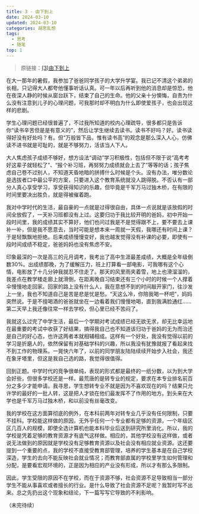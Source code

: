 ```yaml
---
title: 3 - 由下到上
date: 2024-03-10
updated: 2024-03-10
categories: 胡思乱想
tags:
  - 思考
  - 随笔
top: 1
---
```


> 原链接：[(3)由下到上](https://www.douban.com/people/205757224/notes?_i=081756171LhkTj)

在大一那年的暑假，我参加了爸爸同学孩子的大学升学宴。我已记不清这个弟弟的长相，只记得大人都夸他懂事听话认真。可一年以后再听到他的消息却是惊恐，他在夜深人静的时候从窗台跃下，结束了自己的生命。他的父亲十分懊悔，自责为什么没有注意到儿子的心理问题，可我那时却不明白为什么即使爱孩子，也会出现这样的悲剧。

学生心理问题已经很普遍了，不过我所知道的校内心理疏导，很多都只是告诉你“读书辛苦但是是有意义的”，然后让学生继续去读书。读书不好吗？好。读书读得好没有好处吗？有。但“万般皆下品，惟有读书高”的观念是那么深入人心，仿佛读不进书就是可耻的，就是不够努力，活该当人下人。

大人焦虑孩子成绩不够好，想方设法“调动”学习积极性，包括但不限于说“高考考好这辈子就轻松了”、“报个补习班，再努努力成绩就会上去了”等等的话；孩子焦虑自己卷不过别人，不知道天昏地暗的拼搏什么时候是个头。没有办法，唯分数论是选拔者口中最公平的方案，只要进入这个教育系统就没人跳得脱。不否认有一部分人真心享受学习，享受获得知识的乐趣，但毕竟是千军万马过独木桥，在有限的时间里要决出胜负，就是得被催着跑。

我对中学时代的生活，最自豪的一点就是过得很自由，具体一点说就是该放假的时间全放假了，一天补习班都没有上过。这要归功于我比较开明的爸妈，初中开始一段时间里，我的成绩其实不算好，他们也问过我是不是觉得跟不上，要不要去上课补一补，但是我不愿意去，当时可能是想本来一周就一天假，我哪还有时间上课？于是轻飘飘地拒绝。后来成绩慢慢变好，我也越发觉得没有补课的必要，即使有一段时间成绩不稳定，爸爸妈妈也没有焦虑不安。

印象最深的一次是高三的元月调考，我考出了高中生涯最差成绩，大概是全年级倒数30%。出成绩那晚，为了缓解压力，班上打算看一部电影，可我哪有这个心情，电影放了十几分钟我就忍不住走了。那天的风里雨夹着雪，地上也滑溜溜的，我差点在教学楼走廊上就滑倒，在距离晚自习结束还有三个小时的时候一个人撑着伞慢慢地走回家。回家的路上没有什么人，我在意想不到的时间敲开家门，往沙发上一坐，我也不知道自己是苦是悲是忧是愁。“天这么冷，你陪我喝一杯吧”，妈妈突然说。于是不擅喝酒的爸爸就坐在一边看着我们慢慢地喝，直到我满脸通红……第二天早上我还像往常一样去学校，但心里已经不苦闷了。

我就这么过完了中学生活，最后一个学期对考试成绩已经无欲无求，却无比幸运地在最重要的考试中收获了好结果，搞得我自己也不知道该归功于爸妈的无为而治还是自己的好心态，也许这两者本就相辅相成。这样有一个好处，我没有觉得以前的学习是折磨人的，依然保留有对基础学科的兴趣，所以我没有犹豫就报了看起来找不到工作的物理系。一晃快六年了，以前的同学朋友陆陆续续开始步入社会，我还在象牙塔里，但这是我自己选的路，我觉得很值得。

回到正题。中学时代的竞争很单纯，表现的形式都是最终的一纸分数，以为到大学会好些，但很多学校还是一样。最荒唐的是转专业的规定，要求在本专业排名前百分之多少才能申请。我寻思，学生想转专业不就是因为不喜欢现在的吗？结果只允许学的最好的一批人转，这是把人才锁在他们最发挥不了作用的地方。到头来在大学也是千军万马过独木桥，和以前没有丝毫改变。

我的学校在这方面算彻底的例外，在本科前两年对转专业几乎没有任何限制，只要不挂科。学校能这样做的原因，无外乎任何一个专业都有足够的资源，一个年级区区几百人的规模，即使全选计算机也能本科毕业后送到研究所里消化。所以，我的学校是凭着足够的教育资源才有底气这样做。相应的，其他学校没有这样做，或者说无法做到的原因就是学校没有足够教育资源以及社会没有相应就业资源。这还要提到一个重要的点，我的学校不直接受教育部管理，培养的学生基本是在自己学校深造，学生的去向不能反映社会就业情况；而教育部直属的学校里学生如何管理和分配，是要看宏观环境的，正是因为相应的产业没有形成，所以才有那么多限制。

因此，学生受限的原因不在学校，而在于资源不够，社会资源不足导致相当一部分学生不能从事喜欢或者擅长的行业。是什么导致了社会资源不足呢？我暂时写不出来。总之先扔出这个现象和结论，下一篇写写它导致的不利影响。

（未完待续）